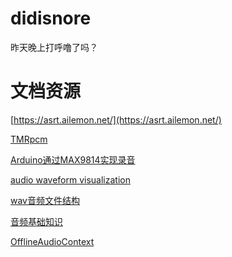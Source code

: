 # didisnore
昨天晚上打呼噜了吗？



# 文档资源

[https://asrt.ailemon.net/](https://asrt.ailemon.net/)

[TMRpcm](https://github.com/TMRh20/TMRpcm)

[Arduino通过MAX9814实现录音](http://t.zoukankan.com/Ray-liang-p-9786154.html)

[audio waveform visualization](https://wavesurfer-js.org/)

[wav音频文件结构](
https://blog.csdn.net/ljrsunshine/article/details/89320026?spm=1001.2101.3001.6650.14&utm_medium=distribute.pc_relevant.none-task-blog-2%7Edefault%7EBlogCommendFromBaidu%7ERate-14-89320026-blog-119172001.pc_relevant_aa&depth_1-utm_source=distribute.pc_relevant.none-task-blog-2%7Edefault%7EBlogCommendFromBaidu%7ERate-14-89320026-blog-119172001.pc_relevant_aa&utm_relevant_index=15)

[音频基础知识](https://blog.csdn.net/zhaohongfei_358/article/details/118282214)

[OfflineAudioContext](https://developer.mozilla.org/zh-CN/docs/Web/API/OfflineAudioContext)
